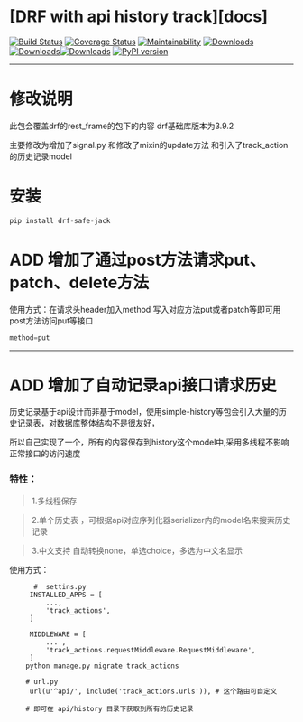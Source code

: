 # [DRF with api history track][docs]

[![Build Status](https://travis-ci.org/kenneth051/drf-history.svg?branch=develop)](https://travis-ci.org/kenneth051/drf-history)  [![Coverage Status](https://coveralls.io/repos/github/kenneth051/django-track-actions/badge.svg?branch=develop)](https://coveralls.io/github/kenneth051/django-track-actions?branch=develop)  [![Maintainability](https://api.codeclimate.com/v1/badges/fc8a5a15c480d2ad117d/maintainability)](https://codeclimate.com/github/kenneth051/django-track-actions/maintainability) [![Downloads](https://pepy.tech/badge/drf-safe-jack)](https://pepy.tech/project/drf-safe-jack)[![Downloads](https://pepy.tech/badge/drf-safe-jack/month)](https://pepy.tech/project/drf-safe-jack)[![Downloads](https://pepy.tech/badge/drf-safe-jack/week)](https://pepy.tech/project/drf-history/week) [![PyPI version](https://badge.fury.io/py/drf-safe-jack.svg)](https://badge.fury.io/py/drf-safe-jack)

---

# 修改说明

此包会覆盖drf的rest_frame的包下的内容   drf基础库版本为3.9.2

主要修改为增加了signal.py 和修改了mixin的update方法 和引入了track_action的历史记录model

# 安装

```js
pip install drf-safe-jack
```



# ADD   增加了通过post方法请求put、patch、delete方法

使用方式：在请求头header加入method 写入对应方法put或者patch等即可用post方法访问put等接口  

```js
method=put 
```

---

# ADD  增加了自动记录api接口请求历史

历史记录基于api设计而非基于model，使用simple-history等包会引入大量的历史记录表，对数据库整体结构不是很友好，

所以自己实现了一个，所有的内容保存到history这个model中,采用多线程不影响正常接口的访问速度

### 特性：

> 1.多线程保存

> 2.单个历史表 ，可根据api对应序列化器serializer内的model名来搜索历史记录

>3.中文支持 自动转换none，单选choice，多选为中文名显示

使用方式：

```
      #  settins.py
     INSTALLED_APPS = [
         ...,
         'track_actions',
     ]

     MIDDLEWARE = [
         ... ,
         'track_actions.requestMiddleware.RequestMiddleware',
     ]
    python manage.py migrate track_actions

    # url.py
     url(u'^api/', include('track_actions.urls')), # 这个路由可自定义

    # 即可在 api/history 目录下获取到所有的历史记录
```